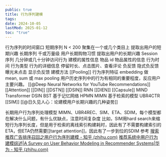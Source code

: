 ```yaml
---
public: true
title: 行为序列建模
tags:
date: 2024-10-05
lastMod: 2025-01-12
toc: "true"
---
```


行为序列的时间窗口
短期序列
N < 200
聚集在一个或几个类目上
提取出用户的短期兴趣
长期序列
千或万量级
用户长期购物习惯
提取出用户的长期兴趣
Session 序列
几分钟或几十分钟访问行为
建模的属性信息
物品 id
物品属性的信息
行为时间
行为类型
行为的详细信息
停留时长、点击图片、查看评论
负反馈
隐式负反馈
曝光未点击
显示负反馈
建模方法
[[Pooling]]
行为序列特征 embedding 做 mean, sum 或 max pooling
用户历史序列中的行为有相同的重要程度，反应用户主要兴趣。
[[@Deep Neural Networks for YouTube Recommendations]]
[[Attention]]
[[DIN]]
[[DSTN]]
[[DSIN]]
RNN
[[DIEN]]
[[Capsule]]
MIND
Transformer
DSIN
BST
基于记忆网络
HPMN
MIMN
基于检索的模型
UBR4CTR
[[SIM]]
[[@日久见人心：论建模用户长期兴趣的几种姿势]]

长期用户行为序列处理模型
MIMN、UBR4REC、SIM、ETA、SDIM，每个模型都在解决什么问题，有什么优缺点，注意时间复杂度
比如，SIM用hard search来缩短行为序列长度，但是用于检索的离线索引构建耗时，因此有了不需要构建索引的ETA，但ETA仍然需要[[target attention]]，因此有了一步到位的SDIM
参考
[搜索推荐广告排序召回之用户行为序列建模 - 知乎 (zhihu.com)](https://zhuanlan.zhihu.com/p/354754356)
[推荐系统中用户行为建模综述|A Survey on User Behavior Modeling in Recommender Systems|华为 - 知乎 (zhihu.com)](https://zhuanlan.zhihu.com/p/617751027)